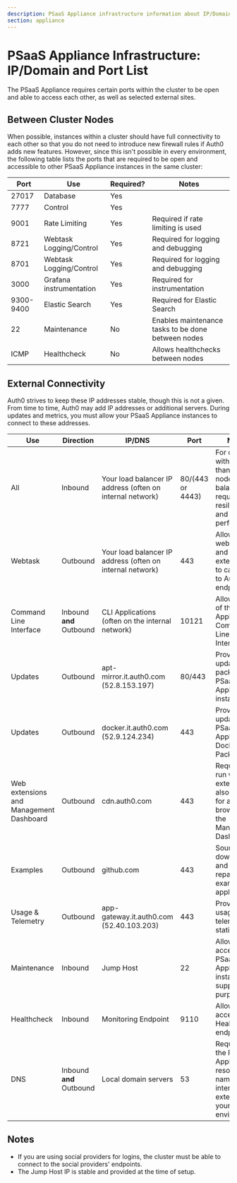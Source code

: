```yaml
---
description: PSaaS Appliance infrastructure information about IP/Domain and Port Usage
section: appliance
---
```


<!-- markdownlint-disable MD033 -->

# PSaaS Appliance Infrastructure: IP/Domain and Port List

The PSaaS Appliance requires certain ports within the cluster to be open and able to access each other, as well as selected external sites.

## Between Cluster Nodes

When possible, instances within a cluster should have full connectivity to each other so that you do not need to introduce new firewall rules if Auth0 adds new features. However, since this isn't possible in every environment, the following table lists the ports that are required to be open and accessible to other PSaaS Appliance instances in the same cluster:

<table class="table">
  <thead>
  <tr>
    <th>Port</th>
    <th>Use</th>
    <th>Required?</th>
    <th>Notes</th>
  </tr>
  </thead>
  <tbody>
  <tr>
    <td>27017</td>
    <td>Database</td>
    <td>Yes</td>
    <td></td>
  </tr>
  <tr>
    <td>7777</td>
    <td>Control</td>
    <td>Yes</td>
    <td></td>
  </tr>
  <tr>
    <td>9001</td>
    <td>Rate Limiting</td>
    <td>Yes</td>
    <td>Required if rate limiting is used</td>
  </tr>
  <tr>
    <td>8721</td>
    <td>Webtask Logging/Control</td>
    <td>Yes</td>
    <td>Required for logging and debugging</td>
  </tr>
  <tr>
    <td>8701</td>
    <td>Webtask Logging/Control</td>
    <td>Yes</td>
    <td>Required for logging and debugging</td>
  </tr>
  <tr>
    <td>3000</td>
    <td>Grafana instrumentation</td>
    <td>Yes</td>
    <td>Required for instrumentation</td>
  </tr>
  <tr>
    <td>9300-9400</td>
    <td>Elastic Search</td>
    <td>Yes</td>
    <td>Required for Elastic Search</td>
  </tr>  
  <tr>
    <td>22</td>
    <td>Maintenance</td>
    <td>No</td>
    <td>Enables maintenance tasks to be done between nodes</td>
  </tr>
  <tr>
    <td>ICMP</td>
    <td>Healthcheck</td>
    <td>No</td>
    <td>Allows healthchecks between nodes</td>
  </tr>
  </tbody>
</table>

## External Connectivity

Auth0 strives to keep these IP addresses stable, though this is not a given. From time to time, Auth0 may add IP addresses or additional servers. During updates and metrics, you must allow your PSaaS Appliance instances to connect to these addresses.

<table class="table">
  <thead>
  <tr>
    <th>Use</th>
    <th>Direction</th>
    <th>IP/DNS</th>
    <th>Port</th>
    <th>Notes</th>
    <th>Required?</th>
  </tr>
  </thead>
  <tbody>
  <tr>
    <td>All</td>
    <td>Inbound</td>
    <td>Your load balancer IP address (often on internal network)</td>
    <td>80/(443 or 4443)</td>
    <td>For clusters with more than one node, a load balancer is required for resiliency and performance</td>
    <td>Yes</td>
  </tr>
  <tr>
    <td>Webtask</td>
    <td>Outbound</td>
    <td>Your load balancer IP address (often on internal network)</td>
    <td>443</td>
    <td>Allows rules, webtasks, and extensions to call back to Auth0 endpoints</td>
    <td>Yes</td>
  </tr>
  <tr>
    <td>Command Line Interface</td>
    <td>Inbound <b>and</b> Outbound</td>
    <td>CLI Applications (often on the internal network)</td>
    <td>10121</td>
    <td>Allows use of the PSaaS Appliance Command Line Interface</td>
    <td>No</td>
  </tr>
  <tr>
    <td>Updates</td>
    <td>Outbound</td>
    <td>apt-mirror.it.auth0.com (52.8.153.197)</td>
    <td>80/443</td>
    <td>Provides update packages for PSaaS Appliance instances</td>
    <td>Yes</td>
  </tr>
  <tr>
    <td>Updates</td>
    <td>Outbound</td>
    <td>docker.it.auth0.com (52.9.124.234)</td>
    <td>443</td>
    <td>Provides updates for PSaaS Appliance Docker Packages</td>
    <td>Yes</td>
  </tr>
  <tr>
    <td>Web extensions and Management Dashboard</td>
    <td>Outbound</td>
    <td>cdn.auth0.com</td>
    <td>443</td>
    <td>Required to run web extensions; also required for admins to browse to the Management Dashboard</td>
    <td>Yes</td>
  </tr>
  <tr>
    <td>Examples</td>
    <td>Outbound</td>
    <td>github.com</td>
    <td>443</td>
    <td>Source to download and repackage example applications</td>
    <td>No</td>
  </tr>
  <tr>
    <td>Usage & Telemetry</td>
    <td>Outbound</td>
    <td>app-gateway.it.auth0.com (52.40.103.203)</td>
    <td>443</td>
    <td>Provides usage and telemetry statistics</td>
    <td>Yes</td>
  </tr>
  <tr>
    <td>Maintenance</td>
    <td>Inbound</td>
    <td>Jump Host</td>
    <td>22</td>
    <td>Allows access to PSaaS Appliance instances for support purposes</td>
    <td>No</td>
  </tr>
  <tr>
    <td>Healthcheck  </td>
    <td>Inbound</td>
    <td>Monitoring Endpoint</td>
    <td>9110</td>
    <td>Allows access to Healthcheck endpoints</td>
    <td>No</td>
  </tr>
  <tr>
    <td>DNS</td>
    <td>Inbound <b>and</b> Outbound</td>
    <td>Local domain servers</td>
    <td>53</td>
    <td>Required by the PSaaS Appliance to resolve host names internal and external to your environment</td>
    <td>Yes</td>
  </tr>
  </tbody>
</table>

## Notes

* If you are using social providers for logins, the cluster must be able to connect to the social providers' endpoints.
* The Jump Host IP is stable and provided at the time of setup.
